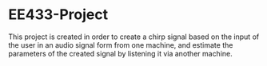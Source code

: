 # EE433-Project

This project is created in order to create a chirp signal based on the input of the user in an audio signal form from one machine, and estimate the parameters of the created signal by listening it via another machine.
